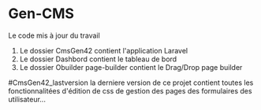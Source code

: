 # Gen-CMS
Le code mis à jour du travail


1. Le dossier CmsGen42 contient l'application Laravel
2. Le dossier Dashbord contient le tableau de bord
3. Le dossier Obuilder page-builder contient le Drag/Drop page builder


#CmsGen42_lastversion
 la derniere version de ce projet contient toutes les fonctionnalitées d'édition de css de gestion des pages des formulaires des utilisateur... 
 
